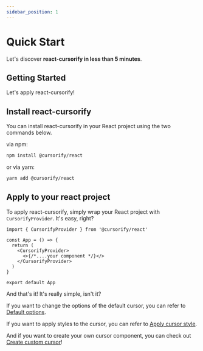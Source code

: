 ```yaml
---
sidebar_position: 1
---
```


# Quick Start

Let's discover **react-cursorify in less than 5 minutes**.

## Getting Started

Let's apply react-cursorify!

## Install react-cursorify

You can install react-cursorify in your React project using the two commands below.

via npm:

```zsh
npm install @cursorify/react
```

or via yarn:

```zsh
yarn add @cursorify/react
```

## Apply to your react project

To apply react-cursorify, simply wrap your React project with `CursorifyProvider`. It's easy, right?

```tsx
import { CursorifyProvider } from '@cursorify/react'

const App = () => {
  return (
    <CursorifyProvider>
      <>{/*....your component */}</>
    </CursorifyProvider>
  )
}

export default App
```

And that's it! It's really simple, isn't it?

If you want to change the options of the default cursor, you can refer to [Default options](./default-options.md).

If you want to apply styles to the cursor, you can refer to [Apply cursor style](./apply-cursor-style.md).

And if you want to create your own cursor component, you can check out [Create custom cursor](./create-custom-cursor.md)!
